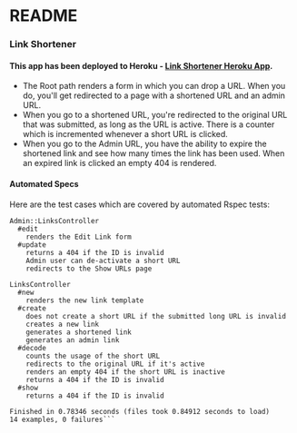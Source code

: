 # README
### Link Shortener

#### This app has been deployed to Heroku - [Link Shortener Heroku App](https://link-shortener-x.herokuapp.com/).

* The Root path renders a form in which you can drop a URL. When you do, you'll get redirected to a page with a shortened URL and an admin URL.
* When you go to a shortened URL, you're redirected to the original URL that was submitted, as long as the URL is active. There is a counter which is incremented whenever a short URL is clicked.
* When you go to the Admin URL, you have the ability to expire the shortened link and see how many times the link has been used. When an expired link is clicked an empty 404 is rendered.

#### Automated Specs

Here are the test cases which are covered by automated Rspec tests:
```
Admin::LinksController
  #edit
    renders the Edit Link form
  #update
    returns a 404 if the ID is invalid
    Admin user can de-activate a short URL
    redirects to the Show URLs page

LinksController
  #new
    renders the new link template
  #create
    does not create a short URL if the submitted long URL is invalid
    creates a new link
    generates a shortened link
    generates an admin link
  #decode
    counts the usage of the short URL
    redirects to the original URL if it's active
    renders an empty 404 if the short URL is inactive
    returns a 404 if the ID is invalid
  #show
    returns a 404 if the ID is invalid

Finished in 0.78346 seconds (files took 0.84912 seconds to load)
14 examples, 0 failures```